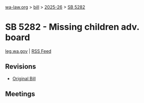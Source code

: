 [wa-law.org](/) > [bill](/bill/) > [2025-26](/bill/2025-26/) > [SB 5282](/bill/2025-26/sb/5282/)

# SB 5282 - Missing children adv. board
[leg.wa.gov](https://app.leg.wa.gov/billsummary?BillNumber=5282&Year=2025&Initiative=false) | [RSS Feed](./rss.xml)

## Revisions
* [Original Bill](1/)

## Meetings